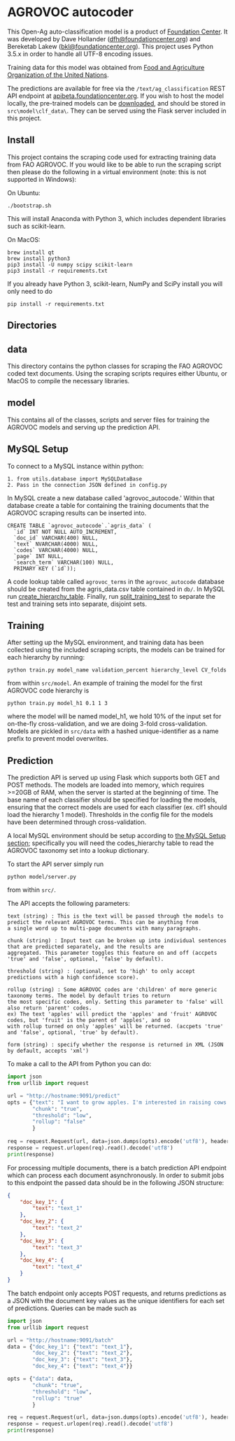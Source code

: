# AGROVOC autocoder

This Open-Ag auto-classification model is a product of 
[Foundation Center](http://foundationcenter.org/). It was developed
by Dave Hollander (dfh@foundationcenter.org) and Bereketab Lakew 
(bkl@foundationcenter.org). This project uses Python 3.5.x in order to handle all
UTF-8 encoding issues. 

Training data for this model was obtained from 
[Food and Agriculture Organization of the United Nations](http://agris.fao.org/agris-search/index.do).

The predictions are available for free via the `/text/ag_classification` REST API endpoint
at [apibeta.foundationcenter.org](https://apibeta.foundationcenter.org/docs/v2.0/documentation.html#/README).
If you wish to host the model locally, the pre-trained models can be 
[downloaded](https://s3.amazonaws.com/fc-public/svm/open_ag_models.zip), and 
should be stored in `src\model\clf_data\`. They can be served using the Flask
server included in this project.

## Install

This project contains the scraping code used for extracting training data
from FAO AGROVOC. If you would like to be able to run the scraping script
then please do the following in a virtual environment (note: this is not
supported in Windows):

On Ubuntu:

    ./bootstrap.sh
    
This will install Anaconda with Python 3, which includes dependent
libraries such as scikit-learn. 
    
On MacOS:

    brew install qt
    brew install python3
    pip3 install -U numpy scipy scikit-learn
    pip3 install -r requirements.txt

    
If you already have Python 3, scikit-learn,
NumPy and SciPy install you will only need to do

    pip install -r requirements.txt


## Directories

## data

This directory contains the python classes for scraping the FAO AGROVOC coded text 
documents.  Using the scraping scripts requires either Ubuntu, or MacOS to compile 
the necessary libraries.

## model

This contains all of the classes, scripts and server files for training 
the AGROVOC models and serving up the prediction API.

## MySQL Setup

To connect to a MySQL instance within python:

    1. from utils.database import MySQLDataBase
    2. Pass in the connection JSON defined in config.py
    
In MySQL create a new database called 'agrovoc_autocode.'  Within that database
create a table for containing the training documents that the AGROVOC
scraping results can be inserted into.

    CREATE TABLE `agrovoc_autocode`.`agris_data` (
      `id` INT NOT NULL AUTO_INCREMENT,
      `doc_id` VARCHAR(400) NULL,
      `text` NVARCHAR(4000) NULL,
      `codes` VARCHAR(4000) NULL,
      `page` INT NULL,
      `search_term` VARCHAR(100) NULL,
      PRIMARY KEY (`id`));
      
A code lookup table called `agrovoc_terms` in the `agrovoc_autocode` database should be
created from the agris_data.csv table contained in 
`db/`. In MySQL run [create_hierarchy_table](db/create_hierarchy_table.sql).
Finally, run [split_training_test](db/split_training_test.sql) to 
separate the test and training sets into separate, disjoint sets.

## Training

After setting up the MySQL environment, and training data has been collected using
the included scraping scripts, the models can be trained for each hierarchy by running:

    python train.py model_name validation_percent hierarchy_level CV_folds
    
from within `src/model`. An example of training the model for the first
AGROVOC code hierarchy is

    python train.py model_h1 0.1 1 3
    
where the model will be named model_h1, we hold 10% of the input set for 
on-the-fly cross-validation, and we are doing 3-fold cross-validation. Models
are pickled in `src/data` with a hashed unique-identifier
as a name prefix to prevent model overwrites.

## Prediction

The prediction API is served up using Flask which supports both GET
and POST methods. The models are loaded into memory, which requires >=20GB
of RAM, when the server is started at the beginning of time. The base name
of each classifier should be specified for loading the models, ensuring
that the correct models are used for each classifier (ex. clf1 should load
the hierarchy 1 model). Thresholds in the config file for the models have
been determined through cross-validation.

A local MySQL environment should be setup according to
[the MySQL Setup section](#user-content-mysql-setup); specifically you will need
the codes_hierarchy table to read the AGROVOC taxonomy set into
a lookup dictionary.

To start the API server simply run

    python model/server.py
    
from within `src/`.

The API accepts the following parameters:

    text (string) : This is the text will be passed through the models to predict the relevant AGROVOC terms. This can be anything from
    a single word up to multi-page documents with many paragraphs.
    
    chunk (string) : Input text can be broken up into individual sentences that are predicted separately, and the results are 
    aggregated. This parameter toggles this feature on and off (accpets 'true' and 'false', optional, 'false' by default).
    
    threshold (string) : (optional, set to 'high' to only accept predictions with a high confidence score).
    
    rollup (string) : Some AGROVOC codes are 'children' of more generic taxonomy terms. The model by default tries to return
    the most specific codes, only. Setting this parameter to 'false' will also return 'parent' codes.
    ex) The text 'apples' will predict the 'apples' and 'fruit' AGROVOC codes, but 'fruit' is the parent of 'apples', and so
    with rollup turned on only 'apples' will be returned. (accpets 'true' and 'false', optional, 'true' by default).
    
    form (string) : specify whether the response is returned in XML (JSON by default, accepts 'xml')
    
To make a call to the API from Python you can do:

```python
import json
from urllib import request

url = "http://hostname:9091/predict"
opts = {"text": "I want to grow apples. I'm interested in raising cows.",
        "chunk": "true",
        "threshold": "low",
        "rollup": "false"
        }
        
req = request.Request(url, data=json.dumps(opts).encode('utf8'), headers={"Content-Type": "application/json"})
response = request.urlopen(req).read().decode('utf8')
print(response)
```

For processing multiple documents, there is a batch prediction 
API endpoint which can process each document asynchronously. In 
order to submit jobs to this endpoint the passed data should be
in the following JSON structure:

```json
{
    "doc_key_1": {
        "text": "text_1"
    },
    "doc_key_2": {
        "text": "text_2"
    },
    "doc_key_3": {
        "text": "text_3"
    },
    "doc_key_4": {
        "text": "text_4"
    }
}
```

The batch endpoint only accepts POST requests, and returns predictions
as a JSON with the document key values as the unique identifiers
for each set of predictions. Queries can be made such as

```python
import json
from urllib import request

url = "http://hostname:9091/batch"
data = {"doc_key_1": {"text": "text_1"},
        "doc_key_2": {"text": "text_2"},
        "doc_key_3": {"text": "text_3"},
        "doc_key_4": {"text": "text_4"}}

opts = {"data": data,
        "chunk": "true",
        "threshold": "low",
        "rollup": "true"
        }

req = request.Request(url, data=json.dumps(opts).encode('utf8'), headers={"Content-Type": "application/json"})
response = request.urlopen(req).read().decode('utf8')
print(response)
```
